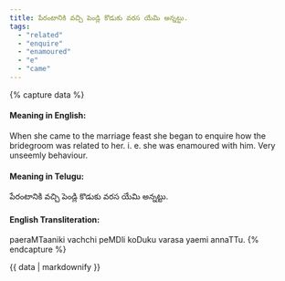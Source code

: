 ```yaml
---
title: పేరంటానికి వచ్చి పెండ్లి కొడుకు వరస యేమి అన్నట్టు.
tags:
  - "related"
  - "enquire"
  - "enamoured"
  - "e"
  - "came"
---
```


{% capture data %}
#### Meaning in English:
When she came to the marriage feast she began to enquire how the bridegroom was related to her.
i. e. she was enamoured with him.
Very unseemly behaviour.

#### Meaning in Telugu:
పేరంటానికి వచ్చి పెండ్లి కొడుకు వరస యేమి అన్నట్టు.

#### English Transliteration:
paeraMTaaniki vachchi peMDli koDuku varasa yaemi annaTTu.
{% endcapture %}

{{ data | markdownify }}

